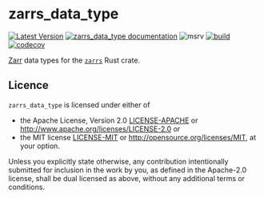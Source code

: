 # zarrs_data_type

[![Latest Version](https://img.shields.io/crates/v/zarrs_data_type.svg)](https://crates.io/crates/zarrs_data_type)
[![zarrs_data_type documentation](https://docs.rs/zarrs_data_type/badge.svg)](https://docs.rs/zarrs_data_type)
![msrv](https://img.shields.io/crates/msrv/zarrs_data_type)
[![build](https://github.com/LDeakin/zarrs/actions/workflows/ci.yml/badge.svg)](https://github.com/LDeakin/zarrs/actions/workflows/ci.yml)
[![codecov](https://codecov.io/gh/LDeakin/zarrs/graph/badge.svg?component=zarrs_data_type)](https://codecov.io/gh/LDeakin/zarrs)

[Zarr](https://zarr-specs.readthedocs.io/) data types for the [`zarrs`](https://crates.io/crates/zarrs) Rust crate.

## Licence
`zarrs_data_type` is licensed under either of
 - the Apache License, Version 2.0 [LICENSE-APACHE](./LICENCE-APACHE) or <http://www.apache.org/licenses/LICENSE-2.0> or
 - the MIT license [LICENSE-MIT](./LICENCE-MIT) or <http://opensource.org/licenses/MIT>, at your option.

Unless you explicitly state otherwise, any contribution intentionally submitted for inclusion in the work by you, as defined in the Apache-2.0 license, shall be dual licensed as above, without any additional terms or conditions.
